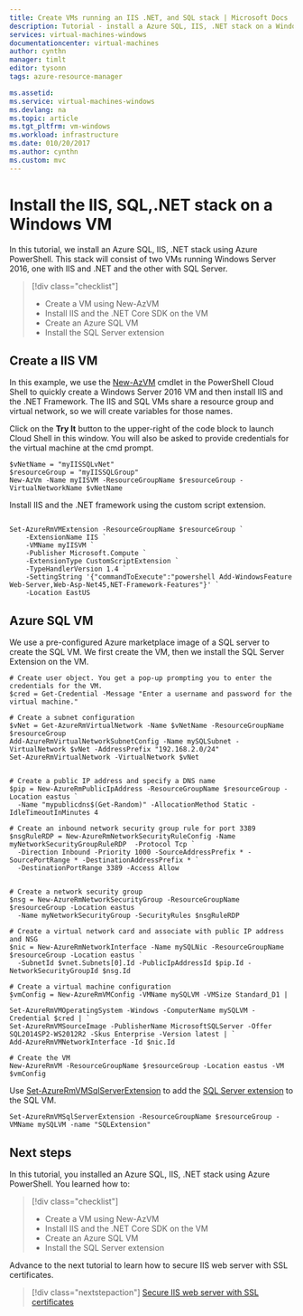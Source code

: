 ```yaml
---
title: Create VMs running an IIS .NET, and SQL stack | Microsoft Docs
description: Tutorial - install a Azure SQL, IIS, .NET stack on a Windows virtual machines. 
services: virtual-machines-windows
documentationcenter: virtual-machines
author: cynthn
manager: timlt
editor: tysonn
tags: azure-resource-manager

ms.assetid: 
ms.service: virtual-machines-windows
ms.devlang: na
ms.topic: article
ms.tgt_pltfrm: vm-windows
ms.workload: infrastructure
ms.date: 010/20/2017
ms.author: cynthn
ms.custom: mvc
---
```


# Install the IIS, SQL,.NET stack on a Windows VM

In this tutorial, we install an Azure SQL, IIS, .NET stack using Azure PowerShell. This stack will consist of two VMs running Windows Server 2016, one with IIS and .NET and the other with SQL Server.

> [!div class="checklist"]
> * Create a VM using New-AzVM
> * Install IIS and the .NET Core SDK on the VM
> * Create an Azure SQL VM
> * Install the SQL Server extension



## Create a IIS VM 

In this example, we use the [New-AzVM](https://www.powershellgallery.com/packages/AzureRM.Compute.Experiments) cmdlet in the PowerShell Cloud Shell to quickly create a Windows Server 2016 VM and then install IIS and the .NET Framework. The IIS and SQL VMs share a resource group and virtual network, so we will create variables for those names.

Click on the **Try It** button to the upper-right of the code block to launch Cloud Shell in this window. You will also be asked to provide credentials for the virtual machine at the cmd prompt.

```azurepowershell-interactive
$vNetName = "myIISSQLvNet"
$resourceGroup = "myIISSQLGroup"
New-AzVm -Name myIISVM -ResourceGroupName $resourceGroup -VirtualNetworkName $vNetName 
```

Install IIS and the .NET framework using the custom script extension.

```azurepowershell-interactive

Set-AzureRmVMExtension -ResourceGroupName $resourceGroup `
    -ExtensionName IIS `
    -VMName myIISVM `
    -Publisher Microsoft.Compute `
    -ExtensionType CustomScriptExtension `
    -TypeHandlerVersion 1.4 `
    -SettingString '{"commandToExecute":"powershell Add-WindowsFeature Web-Server,Web-Asp-Net45,NET-Framework-Features"}' `
    -Location EastUS
```

## Azure SQL VM

We use a pre-configured Azure marketplace image of a SQL server to create the SQL VM. We first create the VM, then we install the SQL Server Extension on the VM. 


```azurepowershell-interactive
# Create user object. You get a pop-up prompting you to enter the credentials for the VM.
$cred = Get-Credential -Message "Enter a username and password for the virtual machine."

# Create a subnet configuration
$vNet = Get-AzureRmVirtualNetwork -Name $vNetName -ResourceGroupName $resourceGroup
Add-AzureRmVirtualNetworkSubnetConfig -Name mySQLSubnet -VirtualNetwork $vNet -AddressPrefix "192.168.2.0/24"
Set-AzureRmVirtualNetwork -VirtualNetwork $vNet


# Create a public IP address and specify a DNS name
$pip = New-AzureRmPublicIpAddress -ResourceGroupName $resourceGroup -Location eastus `
  -Name "mypublicdns$(Get-Random)" -AllocationMethod Static -IdleTimeoutInMinutes 4

# Create an inbound network security group rule for port 3389
$nsgRuleRDP = New-AzureRmNetworkSecurityRuleConfig -Name myNetworkSecurityGroupRuleRDP  -Protocol Tcp `
  -Direction Inbound -Priority 1000 -SourceAddressPrefix * -SourcePortRange * -DestinationAddressPrefix * `
  -DestinationPortRange 3389 -Access Allow


# Create a network security group
$nsg = New-AzureRmNetworkSecurityGroup -ResourceGroupName $resourceGroup -Location eastus `
  -Name myNetworkSecurityGroup -SecurityRules $nsgRuleRDP

# Create a virtual network card and associate with public IP address and NSG
$nic = New-AzureRmNetworkInterface -Name mySQLNic -ResourceGroupName $resourceGroup -Location eastus `
  -SubnetId $vnet.Subnets[0].Id -PublicIpAddressId $pip.Id -NetworkSecurityGroupId $nsg.Id

# Create a virtual machine configuration
$vmConfig = New-AzureRmVMConfig -VMName mySQLVM -VMSize Standard_D1 | `
Set-AzureRmVMOperatingSystem -Windows -ComputerName mySQLVM -Credential $cred | `
Set-AzureRmVMSourceImage -PublisherName MicrosoftSQLServer -Offer SQL2014SP2-WS2012R2 -Skus Enterprise -Version latest | `
Add-AzureRmVMNetworkInterface -Id $nic.Id

# Create the VM
New-AzureRmVM -ResourceGroupName $resourceGroup -Location eastus -VM $vmConfig
```

Use [Set-AzureRmVMSqlServerExtension](/powershell/module/azurerm.compute/set-azurermvmsqlserverextension) to add the [SQL Server extension](/sql/virtual-machines-windows-sql-server-agent-extension.md) to the SQL VM.

```azurepowershell-interactive
Set-AzureRmVMSqlServerExtension -ResourceGroupName $resourceGroup -VMName mySQLVM -name "SQLExtension"
```

## Next steps

In this tutorial, you installed an Azure SQL, IIS, .NET stack using Azure PowerShell. You learned how to:

> [!div class="checklist"]
> * Create a VM using New-AzVM
> * Install IIS and the .NET Core SDK on the VM
> * Create an Azure SQL VM
> * Install the SQL Server extension

Advance to the next tutorial to learn how to secure IIS web server with SSL certificates.

> [!div class="nextstepaction"]
> [Secure IIS web server with SSL certificates](tutorial-secure-web-server.md)

